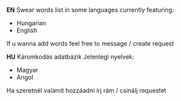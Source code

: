 **EN**
Swear words list in some languages
currently featuring:
- Hungarian
- English

If u wanna add words feel free to message / create request

**HU**
Káromkodás adatbázik
Jelenlegi nyelvek:
- Magyar
- Angol

Ha szeretnél valamit hozzáadni írj rám / csinálj requestet
